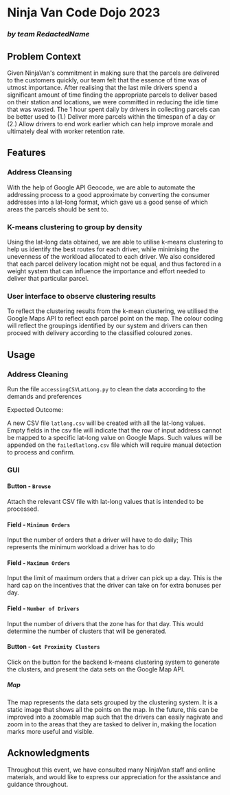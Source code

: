 # Ninja Van Code Dojo 2023
### <i> by team RedactedName </i>

## Problem Context
Given NinjaVan's commitment in making sure that the parcels are
delivered to the customers quickly, our team felt that the essence of
time was of utmost importance. After realising that the last mile drivers spend a significant
amount of time finding the appropriate parcels to deliver based on 
their station and locations, we were committed in reducing the idle time that was wasted.
The 1 hour spent daily by drivers in collecting parcels can be better used to (1.) Deliver more parcels within the timespan
of a day or (2.) Allow drivers to end work earlier which can help improve morale and ultimately
deal with worker retention rate.

## Features
### Address Cleansing
With the help of Google API Geocode, we are able to automate the addressing process
to a good approximate by converting the consumer addresses into a lat-long format, which gave us a good sense of which areas the parcels should be sent to.
### K-means clustering to group by density
Using the lat-long data obtained, we are able to utilise k-means clustering to help us identify the best routes for
each driver, while minimising the unevenness of the workload allocated to each driver. We also considered that each parcel
delivery location might not be equal, and thus factored in a weight system that can influence the importance and effort needed
to deliver that particular parcel.
### User interface to observe clustering results
To reflect the clustering results from the k-mean clustering, we utilised the Google Maps API to reflect each parcel point on the
map. The colour coding will reflect the groupings identified by our system and drivers can then proceed with delivery according to
the classified coloured zones.

## Usage
### Address Cleaning
Run the file `accessingCSVLatLong.py` to clean the data according to the demands and preferences

Expected Outcome:

A new CSV file `latlong.csv` will be created with all the lat-long values. Empty fields in the csv file will indicate that
the row of input address cannot be mapped to a specific lat-long value on Google Maps. Such values will be appended
on the `failedlatlong.csv` file which will require manual detection to process and confirm.

### GUI 
#### Button - `Browse`

Attach the relevant CSV file with lat-long values that is intended to be processed.

#### Field - `Minimum Orders`

Input the number of orders that a driver will have to do daily; This represents the minimum workload a driver has to do

#### Field - `Maximum Orders`

Input the limit of maximum orders that a driver can pick up a day. This is the hard cap on the incentives that the driver can 
take on for extra bonuses per day.

#### Field - `Number of Drivers`

Input the number of drivers that the zone has for that day. This would determine the number of clusters that will be generated.

#### Button - `Get Proximity Clusters`

Click on the button for the backend k-means clustering system to generate the clusters, and
present the data sets on the Google Map API.

##### Map

The map represents the data sets grouped by the clustering system.
It is a static image that shows all the points on the map.
In the future, this can be improved into a zoomable map such that the drivers can easily nagivate and zoom in to the areas
that they are tasked to deliver in, making the location marks more useful and visible.

## Acknowledgments

Throughout this event, we have consulted many NinjaVan staff and online materials, and would like to 
express our appreciation for the assistance and guidance throughout.